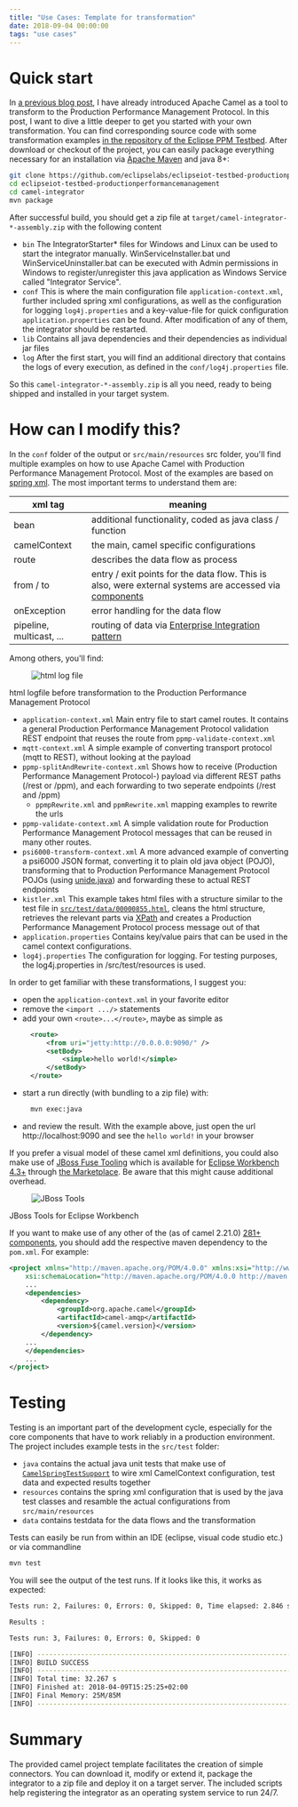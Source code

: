 ```yaml
---
title: "Use Cases: Template for transformation"
date: 2018-09-04 00:00:00
tags: "use cases"
---
```


# Quick start
In [a previous blog post](https://www.eclipse.org/unide/blog/2018/2/11/Transform-PPMP-with-camel/), I have already introduced Apache Camel as a tool to transform to the Production Performance Management Protocol. In this post, I want to dive a little deeper to get you started with your own transformation.
You can find corresponding source code with some transformation examples [in the repository of the Eclipse PPM Testbed](https://github.com/eclipselabs/eclipseiot-testbed-productionperformancemanagement/tree/master/camel-integrator). After download or checkout of the project, you can easily package everything necessary for an installation via [Apache Maven](https://maven.apache.org/) and java&#160;8+:
```bash
git clone https://github.com/eclipselabs/eclipseiot-testbed-productionperformancemanagement.git
cd eclipseiot-testbed-productionperformancemanagement
cd camel-integrator
mvn package
```
After successful build, you should get a zip file at `target/camel-integrator-*-assembly.zip` with the following content
* `bin`
The IntegratorStarter\* files for Windows and Linux can be used to start the integrator manually. WinServiceInstaller.bat und WinServiceUninstaller.bat can be executed with Admin permissions in Windows to register/unregister this java application as Windows Service called "Integrator Service".
* `conf`
This is where the main configuration file `application-context.xml`, further included spring xml configurations, as well as the configuration for logging `log4j.properties` and a key-value-file for quick configuration `application.properties` can be found. After modification of any of them, the integrator should be restarted.
* `lib`
Contains all java dependencies and their dependencies as individual jar files
* `log`
After the first start, you will find an additional directory that contains the logs of every execution, as defined in the `conf/log4j.properties` file.

So this `camel-integrator-*-assembly.zip` is all you need, ready to being shipped and installed in your target system.

# How can I modify this?

In the `conf` folder of the output or `src/main/resources` src folder, you'll find multiple examples on how to use Apache Camel with Production Performance Management Protocol. Most of the examples are based on [spring xml](https://github.com/apache/camel/blob/master/components/camel-spring/src/main/docs/spring.adoc).
The most important terms to understand them are:

| xml tag | meaning |
|-|-|
| bean | additional functionality, coded as java class / function |
| camelContext | the main, camel specific configurations |
| route | describes the data flow as process |
| from / to | entry / exit points for the data flow. This is also, were external systems are accessed via [components](https://github.com/apache/camel/tree/camel-2.21.0/components) |
| onException | error handling for the data flow |
| pipeline, multicast, ... | routing of data via [Enterprise Integration pattern](http://camel.apache.org/enterprise-integration-patterns.html) |

Among others, you'll find:
<div class="card figure is-pulled-right">
	<div class="card-image">
		<figure class="image">
			<img alt="html log file" title="html log file" src="/unide/images/blog/Transform-PPMP-with-camel-2-logfile.png"></img>
		</figure>
	</div>
	<div class="card-content">
		html logfile before transformation to the Production Performance Management Protocol
	</div>
</div>

* `application-context.xml`
  Main entry file to start camel routes. It contains a general Production Performance Management Protocol validation REST endpoint that reuses the route from `ppmp-validate-context.xml`
* `mqtt-context.xml`
  A simple example of converting transport protocol (mqtt to REST), without looking at the payload
* `ppmp-splitAndRewrite-context.xml`
  Shows how to receive (Production Performance Management Protocol-) payload via different REST paths (/rest or /ppm), and each forwarding to two seperate endpoints (/rest and /ppm)
  * `ppmpRewrite.xml` and `ppmRewrite.xml`
    mapping examples to rewrite the urls
* `ppmp-validate-context.xml`
  A simple validation route for Production Performance Management Protocol messages that can be reused in many other routes.
* `psi6000-transform-context.xml`
  A more advanced example of converting a psi6000 JSON format, converting it to plain old java object (POJO), transforming that to Production Performance Management Protocol POJOs (using [unide.java](https://github.com/eclipse/unide.java)) and forwarding these to actual REST endpoints
* `kistler.xml`
   This example takes html files with a structure similar to the test file in [`src/test/data/00000855.html`](https://github.com/eclipselabs/eclipseiot-testbed-productionperformancemanagement/blob/master/camel-integrator/src/test/data/00000855.html), cleans the html structure, retrieves the relevant parts via [XPath](https://en.wikipedia.org/wiki/XPath) and creates a Production Performance Management Protocol process message out of that
* `application.properties`
  Contains key/value pairs that can be used in the camel context configurations.
* `log4j.properties`
  The configuration for logging. For testing purposes, the log4j.properties in /src/test/resources is used.

In order to get familiar with these transformations, I suggest you:
* open the `application-context.xml` in your favorite editor 
* remove the `<import .../>` statements
* add your own `<route>...</route>`, maybe as simple as
  ```xml
	<route>
		<from uri="jetty:http://0.0.0.0:9090/" />
		<setBody>
			<simple>hello world!</simple>
		</setBody>
	</route>
	```
* start a run directly (with bundling to a zip file) with:
  ```bash
	mvn exec:java
  ```
* and review the result. With the example above, just open the url http://localhost:9090 and see the `hello world!` in your browser

If you prefer a visual model of these camel xml definitions, you could also make use of [JBoss Fuse Tooling](https://tools.jboss.org/features/fusetools.html) which is available for [Eclipse Workbench 4.3+](https://projects.eclipse.org/releases/oxygen) through [the Marketplace](https://marketplace.eclipse.org/content/jboss-tools). Be aware that this might cause additional overhead.
<div class="card figure">
	<div class="card-image">
		<figure class="image">
			<img alt="JBoss Tools" title="JBoss Tools for Eclipse Workbench" src="/unide/images/blog/Transform-PPMP-with-camel-2-eclipse.png"></img>
		</figure>
	</div>
	<div class="card-content">
		JBoss Tools for Eclipse Workbench
	</div>
</div>

If you want to make use of any other of the (as of camel 2.21.0) [281+ components](https://github.com/apache/camel/tree/camel-2.21.0/components), you should add the respective maven dependency to the `pom.xml`. For example:
```xml
<project xmlns="http://maven.apache.org/POM/4.0.0" xmlns:xsi="http://www.w3.org/2001/XMLSchema-instance"
	xsi:schemaLocation="http://maven.apache.org/POM/4.0.0 http://maven.apache.org/maven-v4_0_0.xsd">
	...
	<dependencies>
		<dependency>
			<groupId>org.apache.camel</groupId>
			<artifactId>camel-amqp</artifactId>
			<version>${camel.version}</version>
		</dependency>
	...
	</dependencies>
	...
</project>
```

# Testing

Testing is an important part of the development cycle, especially for the core components that have to work reliably in a production environment.
The project includes example tests in the `src/test` folder:
* `java`
  contains the actual java unit tests that make use of [`CamelSpringTestSupport`](https://github.com/apache/camel/blob/61a58836da57bab38ce719cbd1effd36253687a4/docs/user-manual/en/spring-testing.adoc) to wire xml CamelContext configuration, test data and expected results together
* `resources`
  contains the spring xml configuration that is used by the java test classes and resamble the actual configurations from `src/main/resources`
* `data`
  contains testdata for the data flows and the transformation

Tests can easily be run from within an IDE (eclipse, visual code studio etc.) or via commandline
```bash
mvn test
```
You will see the output of the test runs. If it looks like this, it works as expected:
```bash
Tests run: 2, Failures: 0, Errors: 0, Skipped: 0, Time elapsed: 2.846 sec

Results :

Tests run: 3, Failures: 0, Errors: 0, Skipped: 0

[INFO] ------------------------------------------------------------------------
[INFO] BUILD SUCCESS
[INFO] ------------------------------------------------------------------------
[INFO] Total time: 32.267 s
[INFO] Finished at: 2018-04-09T15:25:25+02:00
[INFO] Final Memory: 25M/85M
[INFO] ------------------------------------------------------------------------
``` 

# Summary
The provided camel project template facilitates the creation of simple connectors. You can download it, modify or extend it, package the integrator to a zip file and deploy it on a target server. The included scripts help registering the integrator as an operating system service to run 24/7.